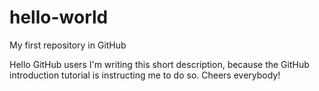 # hello-world
My first repository in GitHub

Hello GitHub users
I'm writing this short description, because the GitHub introduction tutorial is instructing me to do so.
Cheers everybody!
